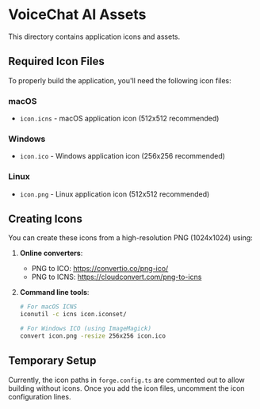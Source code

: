 # VoiceChat AI Assets

This directory contains application icons and assets.

## Required Icon Files

To properly build the application, you'll need the following icon files:

### macOS

- `icon.icns` - macOS application icon (512x512 recommended)

### Windows

- `icon.ico` - Windows application icon (256x256 recommended)

### Linux

- `icon.png` - Linux application icon (512x512 recommended)

## Creating Icons

You can create these icons from a high-resolution PNG (1024x1024) using:

1. **Online converters**:
   - PNG to ICO: https://convertio.co/png-ico/
   - PNG to ICNS: https://cloudconvert.com/png-to-icns

2. **Command line tools**:

   ```bash
   # For macOS ICNS
   iconutil -c icns icon.iconset/

   # For Windows ICO (using ImageMagick)
   convert icon.png -resize 256x256 icon.ico
   ```

## Temporary Setup

Currently, the icon paths in `forge.config.ts` are commented out to allow building without icons. Once you add the icon files, uncomment the icon configuration lines.
